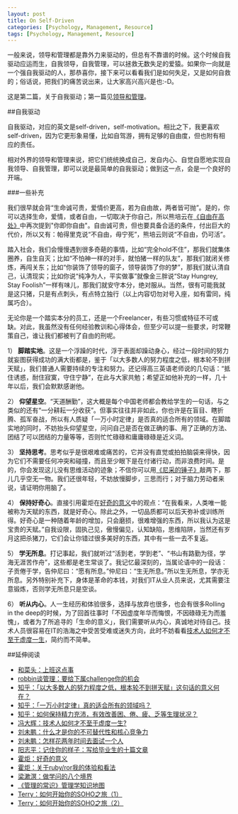 ```yaml
---
layout: post
title: On Self-Driven
categories: [Psychology, Management, Resource]
tags: [Psychology, Management, Resource]
---
```


一般来说，领导和管理都是靠外力来驱动的，但总有不靠谱的时候。这个时候自我驱动应运而生，自我领导，自我管理，可以拯救无数失足的爱猿。如果你一向就是一个强自我驱动的人，那恭喜你，接下来可以看看我们是如何失足，又是如何自救的；俗话说，把我们的痛苦说出来，让大家高兴高兴是也:-D。
  
这是第二篇，关于自我驱动；第一篇见[领导和管理](http://dylanninin.com/blog/2013/12/07/management.html)。

##自我驱动

自我驱动，对应的英文是self-driven，self-motivation。相比之下，我更喜欢self-driven，因为它更形象易懂，比如自驾游，拥有足够的自由度，但也附有相应的责任。

相对外界的领导和管理来说，把它们统统换成自己，发自内心、自觉自愿地实现自我领导、自我管理，即可以说是最简单的自我驱动；做到这一点，会是一个良好的开端。

###一些补充

我们很早就会背“生命诚可贵，爱情价更高，若为自由故，两者皆可抛”。是的，你可以选择生命，爱情，或者自由，一切取决于你自己，所以熊培云在[《自由在高处》](http://book.douban.com/subject/5401989/)中再次提到"你即你自由"。自由诚可贵，但也要具备合适的条件，付出巨大的代价，所以又有：帕得里克说“不自由，毋宁死”，熊培云则说“不自由，仍可活”。

踏入社会，我们会慢慢遇到很多奇葩的事情，比如“完全hold不住”，那我们就集体圈养，自生自灭；比如“不怕神一样的对手，就怕猪一样的队友”，那我们就闭关修炼，再闯关东；比如“你装饰了领导的窗子，领导装饰了你的梦”，那我们就认清自己，认清现实；比如你说“纯净为人，平实做事”就像金三胖说“Stay Hungrey, Stay Foolish”一样有味儿，那我们就安守本分，绝对服从。当然，很有可能我就是这只猪，只是有点刺头，有点特立独行（以上内容切勿对号入座，如有雷同，纯属巧合）。

无论你是一个踏实本分的员工，还是一个Freelancer，有些习惯或特征不可或缺。对此，我虽然没有任何经验教训和心得体会，但至少可以提一些要求，时常鞭策自己，谁让我们都被判了自由的刑呢。

1） **脚踏实地**。这是一个浮躁的时代，浮于表面却躁动身心，经过一段时间的努力就妄图获得成功的满大街都是，鉴于「以大多数人的努力程度之低，根本轮不到拼天赋」，我们普通人需要持续的专注和努力。还记得高三英语老师说的几句话：“抵住诱惑，耐住寂寞，守住宁静”，在此与大家共勉；希望正如他补充的一样，几十年以后，我们会默默感谢他。

2） **仰望星空**。“天道酬勤”，这大概是每个中国老师都会教给学生的一句话，与之类似的还有“一分耕耘一分收获”。但事实往往并非如此，你也许是在盲目、瞎折腾、孤军奋战，所以有人质疑「一万小时定律」是否真的适合所有的领域。在脚踏实地的同时，不妨抬头仰望星空，问问自己是否在做正确的事、用了正确的方法、团结了可以团结的力量等等，否则忙忙碌碌和庸庸碌碌是近义词。

3） **坚持思考**。思考似乎是很艰难或痛苦的，它并没有直觉或拍拍脑袋来得快，因为它们不需要任何冲突和碰撞，而且至少眼下是在付诸行动，而非浪费时间。是的，你会发现这儿没有思维活动的迹象；不信你可以用[《尼采的锤子》](http://book.douban.com/subject/4165362/)敲两下，那儿几乎空无一物。我们还很年轻，不妨放慢脚步，三思而行；对于脑力劳动者来说，请证明你用脑了。

4） **保持好奇心**。直接引用霍炬在[好奇的意义](http://blog.devep.net/virushuo/2011/02/05/post_77.html)中的观点：“在我看来，人类唯一能被称为天赋的东西，就是好奇心。除此之外，一切品质都可以后天弥补或训练所得。好奇心是一种随着年龄的增加，只会磨损，很难增强的东西，所以我认为这是宝贵的天赋。”自我设限，固执己见，傲慢偏见，认知缺陷，思维陷阱，当然还有岁月这把杀猪刀，它们会让你错过很多美好的东西，其中有一些一去不复返。

5） **学无所息**。打记事起，我们就听过“活到老，学到老”、“书山有路勤为径，学海无涯苦作舟”，这些都是老生常谈了。我记忆最深刻的，当属论语中的一段话：子贡倦于学，告仲尼曰：“愿有所息。”仲尼曰：“生无所息。”所以生无所息，学亦无所息。另外特别补充下，身体是革命的本钱，对我们IT从业人员来说，尤其需要注意锻炼，否则学无所息只是空谈。

6） **听从内心**。人一生经历和体验很多，选择与放弃也很多，也会有很多Rolling in the deep的时候，为了回首往事时「不因虚度年华而悔恨，不因碌碌无为而羞愧」，或者为了所追寻的「生命的意义」，我们需要听从内心，真诚地对待自己。技术人员很容易在IT的浩海之中受苦受难或迷失方向，此时不妨看看[技术人如何才不至于虚度一生](http://dbanotes.net/jobs/tech_guys_life.html)，简约而不简单。

##延伸阅读

* [和菜头：上班这点事](http://www.blogbus.com/sbjj-logs/85167302.html)
* [robbin谈管理：要给下属challenge你的机会](http://robbinfan.com/blog/41/let-team-challenge-you)
* [知乎：「以大多数人的努力程度之低，根本轮不到拼天赋」这句话的意义何在？](http://www.zhihu.com/question/20712208)
* [知乎：「一万小时定律」真的适合所有的领域吗？](http://www.zhihu.com/question/21655527)
* [知乎：如何保持精力充沛，有效改善困、倦、疲、乏等生理状况？](http://www.zhihu.com/question/21097892)
* [冯大辉：技术人如何才不至于虚度一生?](http://dbanotes.net/jobs/tech_guys_life.html)
* [刘未鹏：什么才是你的不可替代性和核心竞争力](http://mindhacks.cn/2009/01/14/make-yourself-irreplacable/)
* [刘未鹏：怎样花两年时间去面试一个人](http://mindhacks.cn/2011/11/04/how-to-interview-a-person-for-two-years/)
* [阳志平：记住你的样子：写给毕业生的十篇文章](http://www.yangzhiping.com/psy/remember-who-you-are.html)
* [霍炬：好奇的意义](http://blog.devep.net/virushuo/2011/02/05/post_77.html)
* [霍炬：关于ruby/ror我的体验和看法](http://blog.devep.net/virushuo/2011/03/23/rubyror.html)
* [梁漱溟：做学问的八个境界](http://www.ruanyifeng.com/blog/2013/09/liang_shuming.html)
* [《管理的常识》管理学知识地图](http://chuansongme.com/n/207087)
* [Terry：如何开始你的SOHO之旅（1）](http://terrytai.com/how-to-begin-soho-1/)
* [Terry：如何开始你的SOHO之旅（2）](http://terrytai.com/how-to-begin-soho-2/)
